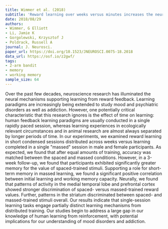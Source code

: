 ```yaml
---
title: Wimmer et al. (2018)
subtitle: 'Reward learning over weeks versus minutes increases the neural representation of value in the human brain'
date: 2018/08/29
authors:
- Wimmer, G Elliott
- Li, Jamie K
- Gorgolewski, Krzysztof J
- Poldrack, Russell A
journal: J. Neurosci.
paper_url: https://doi.org/10.1523/JNEUROSCI.0075-18.2018
data_url: https://osf.io/z2gwf/
tags:
- 2-arm bandit
- memory
- working memory
sample_size: 64
---
```


Over the past few decades, neuroscience research has illuminated the neural mechanisms supporting learning from reward feedback. Learning paradigms are increasingly being extended to study mood and psychiatric disorders as well as addiction. However, one potentially critical characteristic that this research ignores is the effect of time on learning: human feedback learning paradigms are usually conducted in a single rapidly paced session, whereas learning experiences in ecologically relevant circumstances and in animal research are almost always separated by longer periods of time. In our experiments, we examined reward learning in short condensed sessions distributed across weeks versus learning completed in a single "massed" session in male and female participants. As expected, we found that after equal amounts of training, accuracy was matched between the spaced and massed conditions. However, in a 3-week follow-up, we found that participants exhibited significantly greater memory for the value of spaced-trained stimuli. Supporting a role for short-term memory in massed learning, we found a significant positive correlation between initial learning and working memory capacity. Neurally, we found that patterns of activity in the medial temporal lobe and prefrontal cortex showed stronger discrimination of spaced- versus massed-trained reward values. Further, patterns in the striatum discriminated between spaced- and massed-trained stimuli overall. Our results indicate that single-session learning tasks engage partially distinct learning mechanisms from distributed training. Our studies begin to address a large gap in our knowledge of human learning from reinforcement, with potential implications for our understanding of mood disorders and addiction.
